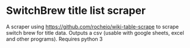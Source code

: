 # SwitchBrew title list scraper
A scraper using https://github.com/rocheio/wiki-table-scrape to scrape switch brew for title data. Outputs a csv (usable with google sheets, excel and other programs). Requires python 3
